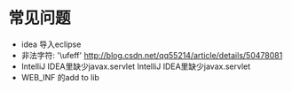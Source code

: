 # 常见问题

- idea 导入eclipse
-  非法字符: '\ufeff' http://blog.csdn.net/qq55214/article/details/50478081
- IntelliJ IDEA里缺少javax.servlet IntelliJ IDEA里缺少javax.servlet
- WEB_INF 的add to lib